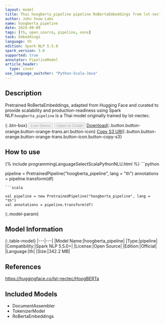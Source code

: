 ```yaml
---
layout: model
title: Thai hoogberta_pipeline pipeline RoBertaEmbeddings from lst-nectec
author: John Snow Labs
name: hoogberta_pipeline
date: 2024-09-09
tags: [th, open_source, pipeline, onnx]
task: Embeddings
language: th
edition: Spark NLP 5.5.0
spark_version: 3.0
supported: true
annotator: PipelineModel
article_header:
  type: cover
use_language_switcher: "Python-Scala-Java"
---
```


## Description

Pretrained RoBertaEmbeddings, adapted from Hugging Face and curated to provide scalability and production-readiness using Spark NLP.`hoogberta_pipeline` is a Thai model originally trained by lst-nectec.

{:.btn-box}
<button class="button button-orange" disabled>Live Demo</button>
<button class="button button-orange" disabled>Open in Colab</button>
[Download](https://s3.amazonaws.com/auxdata.johnsnowlabs.com/public/models/hoogberta_pipeline_th_5.5.0_3.0_1725910250907.zip){:.button.button-orange.button-orange-trans.arr.button-icon}
[Copy S3 URI](s3://auxdata.johnsnowlabs.com/public/models/hoogberta_pipeline_th_5.5.0_3.0_1725910250907.zip){:.button.button-orange.button-orange-trans.button-icon.button-copy-s3}

## How to use



<div class="tabs-box" markdown="1">
{% include programmingLanguageSelectScalaPythonNLU.html %}
```python

pipeline = PretrainedPipeline("hoogberta_pipeline", lang = "th")
annotations =  pipeline.transform(df)   

```
```scala

val pipeline = new PretrainedPipeline("hoogberta_pipeline", lang = "th")
val annotations = pipeline.transform(df)

```
</div>

{:.model-param}
## Model Information

{:.table-model}
|---|---|
|Model Name:|hoogberta_pipeline|
|Type:|pipeline|
|Compatibility:|Spark NLP 5.5.0+|
|License:|Open Source|
|Edition:|Official|
|Language:|th|
|Size:|342.2 MB|

## References

https://huggingface.co/lst-nectec/HoogBERTa

## Included Models

- DocumentAssembler
- TokenizerModel
- RoBertaEmbeddings